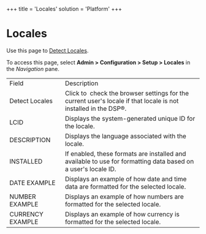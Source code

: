 +++
title = 'Locales'
solution = 'Platform'
+++

# Locales

<div class="use">

Use this page to [Detect Locales](../Use_Cases/Detect%20Locales).

</div>

To access this page, select **Admin \> Configuration \> Setup \>
Locales** in the *Navigation*
pane.

|                  |                                                                                                                 |
| ---------------- | --------------------------------------------------------------------------------------------------------------- |
| Field            | Description                                                                                                     |
| Detect Locales   | Click to  check the browser settings for the current user's locale if that locale is not installed in the DSP®. |
| LCID             | Displays the system-generated unique ID for the locale.                                                         |
| DESCRIPTION      | Displays the language associated with the locale.                                                               |
| INSTALLED        | If enabled, these formats are installed and available to use for formatting data based on a user's locale ID.   |
| DATE EXAMPLE     | Displays an example of how date and time data are formatted for the selected locale.                            |
| NUMBER EXAMPLE   | Displays an example of how numbers are formatted for the selected locale.                                       |
| CURRENCY EXAMPLE | Displays an example of how currency is formatted for the selected locale.                                       |
